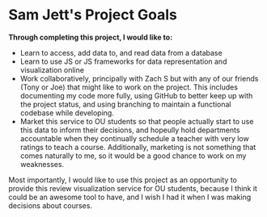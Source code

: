 # Sam Jett's Project Goals

**Through completing this project, I would like to:**
- Learn to access, add data to, and read data from a database  
- Learn to use JS or JS frameworks for data representation and visualization online  
- Work collaboratively, principally with Zach S but with any of our friends (Tony or Joe) that might like to work on the project. This includes documenting my code more fully, using GitHub to better keep up with the project status, and using branching to maintain a functional codebase while developing.  
- Market this service to OU students so that people actually start to use this data to inform their decisions, and hopeully hold departments accountable when they continually schedule a teacher with very low ratings to teach a course. Additionally, marketing is not something that comes naturally to me, so it would be a good chance to work on my weaknesses.  

Most importantly, I would like to use this project as an opportunity to provide this review visualization service for OU students, because I think it could be an awesome tool to have, and I wish I had it when I was making decisions about courses.
